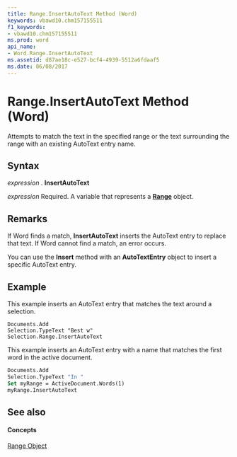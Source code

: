 ```yaml
---
title: Range.InsertAutoText Method (Word)
keywords: vbawd10.chm157155511
f1_keywords:
- vbawd10.chm157155511
ms.prod: word
api_name:
- Word.Range.InsertAutoText
ms.assetid: d87ae18c-e527-bcf4-4939-5512a6fdaaf5
ms.date: 06/08/2017
---
```



# Range.InsertAutoText Method (Word)

Attempts to match the text in the specified range or the text surrounding the range with an existing AutoText entry name.


## Syntax

 _expression_ . **InsertAutoText**

 _expression_ Required. A variable that represents a **[Range](Word.Range.md)** object.


## Remarks

If Word finds a match,  **InsertAutoText** inserts the AutoText entry to replace that text. If Word cannot find a match, an error occurs.

You can use the  **Insert** method with an **AutoTextEntry** object to insert a specific AutoText entry.


## Example

This example inserts an AutoText entry that matches the text around a selection.


```
Documents.Add 
Selection.TypeText "Best w" 
Selection.Range.InsertAutoText
```

This example inserts an AutoText entry with a name that matches the first word in the active document.




```vb
Documents.Add 
Selection.TypeText "In " 
Set myRange = ActiveDocument.Words(1) 
myRange.InsertAutoText
```


## See also


#### Concepts


[Range Object](Word.Range.md)

